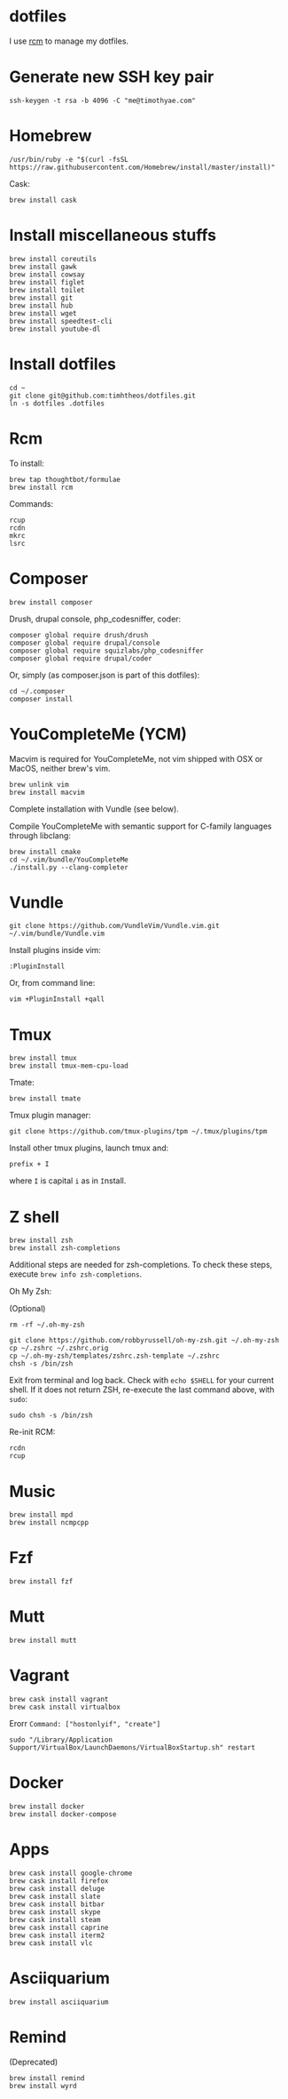 dotfiles
===

I use [rcm](https://github.com/thoughtbot/rcm) to manage my dotfiles.

Generate new SSH key pair
=====

```
ssh-keygen -t rsa -b 4096 -C "me@timothyae.com"
```

Homebrew
=====

```
/usr/bin/ruby -e "$(curl -fsSL https://raw.githubusercontent.com/Homebrew/install/master/install)"
```

Cask:

```
brew install cask
```

Install miscellaneous stuffs
=====

```
brew install coreutils
brew install gawk
brew install cowsay
brew install figlet
brew install toilet
brew install git
brew install hub
brew install wget
brew install speedtest-cli
brew install youtube-dl
```

Install dotfiles
=====

```
cd ~
git clone git@github.com:timhtheos/dotfiles.git
ln -s dotfiles .dotfiles
```

Rcm
=====

To install:

```
brew tap thoughtbot/formulae
brew install rcm
```

Commands:

```
rcup
rcdn
mkrc
lsrc
```

Composer
=====

```
brew install composer
```

Drush, drupal console, php_codesniffer, coder:

```
composer global require drush/drush
composer global require drupal/console
composer global require squizlabs/php_codesniffer
composer global require drupal/coder
```

Or, simply (as composer.json is part of this dotfiles):

```
cd ~/.composer
composer install
```

YouCompleteMe (YCM)
=====

Macvim is required for YouCompleteMe, not vim shipped with OSX or MacOS, neither brew's vim.

```
brew unlink vim
brew install macvim
```

Complete installation with Vundle (see below).

Compile YouCompleteMe with semantic support for C-family languages through libclang:

```
brew install cmake
cd ~/.vim/bundle/YouCompleteMe
./install.py --clang-completer
```

Vundle
=====

```
git clone https://github.com/VundleVim/Vundle.vim.git ~/.vim/bundle/Vundle.vim
```

Install plugins inside vim:

```
:PluginInstall
```

Or, from command line:

```
vim +PluginInstall +qall
```

Tmux
=====

```
brew install tmux
brew install tmux-mem-cpu-load
```

Tmate:

```
brew install tmate
```

Tmux plugin manager:

```
git clone https://github.com/tmux-plugins/tpm ~/.tmux/plugins/tpm
```

Install other tmux plugins, launch tmux and:

```
prefix + I
```

where `I` is capital `i` as in `I`nstall.

Z shell
=====

```
brew install zsh
brew install zsh-completions
```

Additional steps are needed for zsh-completions. To check these steps, execute `brew info zsh-completions`.

Oh My Zsh:

(Optional)
```
rm -rf ~/.oh-my-zsh
```

```
git clone https://github.com/robbyrussell/oh-my-zsh.git ~/.oh-my-zsh
cp ~/.zshrc ~/.zshrc.orig
cp ~/.oh-my-zsh/templates/zshrc.zsh-template ~/.zshrc
chsh -s /bin/zsh
```

Exit from terminal and log back. Check with `echo $SHELL` for your current shell.
If it does not return ZSH, re-execute the last command above, with `sudo`:

```
sudo chsh -s /bin/zsh
```

Re-init RCM:

```
rcdn
rcup
```

Music
=====

```
brew install mpd
brew install ncmpcpp
```

Fzf
=====

```
brew install fzf
```

Mutt
=====

```
brew install mutt
```

Vagrant
=====

```
brew cask install vagrant
brew cask install virtualbox
```

Erorr `Command: ["hostonlyif", "create"]`

```
sudo "/Library/Application Support/VirtualBox/LaunchDaemons/VirtualBoxStartup.sh" restart

```

Docker
=====

```
brew install docker
brew install docker-compose
```

Apps
=====

```
brew cask install google-chrome
brew cask install firefox
brew cask install deluge
brew cask install slate
brew cask install bitbar
brew cask install skype
brew cask install steam
brew cask install caprine
brew cask install iterm2
brew cask install vlc
```

Asciiquarium
=====

```
brew install asciiquarium
```

Remind
=====

(Deprecated)

```
brew install remind
brew install wyrd
```

